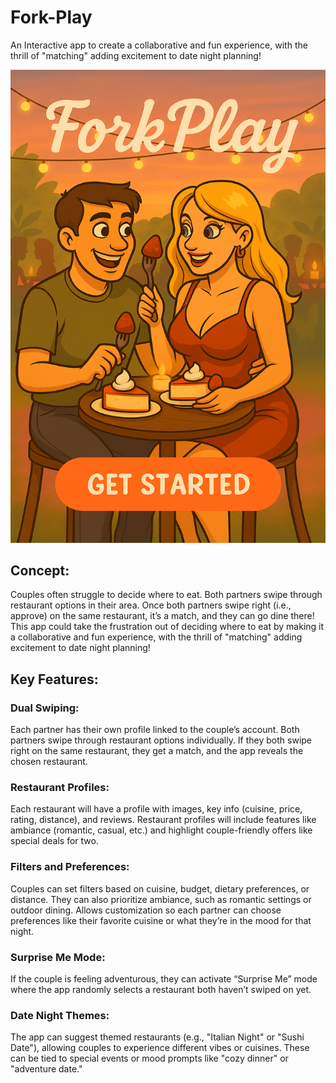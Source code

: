 # Fork-Play
An Interactive app to create a collaborative and fun experience, with the thrill of "matching" adding excitement to date night planning!

![](public/App_snapshot.png)

## Concept:

Couples often struggle to decide where to eat. Both partners swipe through restaurant options in their area. Once both partners swipe right (i.e., approve) on the same restaurant, it’s a match, and they can go dine there! This app could take the frustration out of deciding where to eat by making it a collaborative and fun experience, with the thrill of "matching" adding excitement to date night planning!

## Key Features:

### Dual Swiping:

Each partner has their own profile linked to the couple’s account.
Both partners swipe through restaurant options individually. If they both swipe right on the same restaurant, they get a match, and the app reveals the chosen restaurant.

### Restaurant Profiles:

Each restaurant will have a profile with images, key info (cuisine, price, rating, distance), and reviews.
Restaurant profiles will include features like ambiance (romantic, casual, etc.) and highlight couple-friendly offers like special deals for two.

### Filters and Preferences:

Couples can set filters based on cuisine, budget, dietary preferences, or distance. They can also prioritize ambiance, such as romantic settings or outdoor dining.
Allows customization so each partner can choose preferences like their favorite cuisine or what they’re in the mood for that night.

### Surprise Me Mode:

If the couple is feeling adventurous, they can activate “Surprise Me” mode where the app randomly selects a restaurant both haven’t swiped on yet.

### Date Night Themes:

The app can suggest themed restaurants (e.g., "Italian Night" or "Sushi Date"), allowing couples to experience different vibes or cuisines.
These can be tied to special events or mood prompts like "cozy dinner" or "adventure date."
